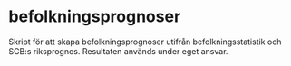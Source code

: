 # befolkningsprognoser
Skript för att skapa befolkningsprognoser utifrån befolkningsstatistik och SCB:s riksprognos. Resultaten används under eget ansvar. 
